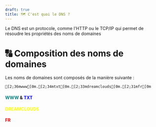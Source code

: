 ```yaml
---
draft: true
title: 🗺 C'est quoi le DNS ?
---
```

Le DNS est un protocole, comme l'HTTP ou le TCP/IP qui permet de résoudre les propriétés des noms de domaines

# 🔠 Composition des noms de domaines

Les noms de domaines sont composés de la manière suivante :

```ansi
[2;36mwww[0m.[2;34mtxt[0m.[2;33mdreamclouds[0m.[2;31mfr[0m
```

#### <span style="color: teal;">WWW</span> & <span style="color: blue;">TXT</span>

#### <span style="color: yellow;">DREAMCLOUDS</span>

#### <span style="color: red;">FR</span>
